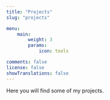 ```yaml
---
title: "Projects"
slug: "projects"

menu:
    main:
        weight: 3
        params: 
            icon: tools

comments: false
license: false
showTranslations: false
---
```


Here you will find some of my projects.